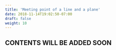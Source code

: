 ```yaml
---
title: 'Meeting point of a line and a plane'
date: 2018-11-14T19:02:50-07:00
draft: false
weight: 10
---
```

## CONTENTS WILL BE ADDED SOON